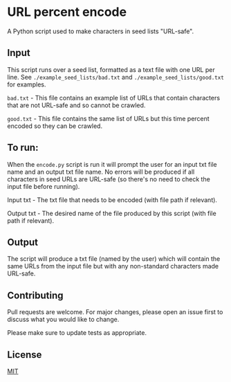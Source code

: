 # URL percent encode
A Python script used to make characters in seed lists "URL-safe".

## Input
This script runs over a seed list, formatted as a text file with one URL per line.  See `./example_seed_lists/bad.txt` and `./example_seed_lists/good.txt` for examples.

`bad.txt` - This file contains an example list of URLs that contain characters that are not URL-safe and so cannot be crawled.

`good.txt` - This file contains the same list of URLs but this time percent encoded so they can be crawled.

## To run:
When the `encode.py` script is run it will prompt the user for an input txt file name and an output txt file name.  No errors will be produced if all characters in seed URLs are URL-safe (so there's no need to check the input file before running).

Input txt - The txt file that needs to be encoded (with file path if relevant).

Output txt - The desired name of the file produced by this script (with file path if relevant).

## Output
The script will produce a txt file (named by the user) which will contain the same URLs from the input file but with any non-standard characters made URL-safe.

## Contributing
Pull requests are welcome.  For major changes, please open an issue first to discuss what you would like to change.

Please make sure to update tests as appropriate.

## License
[MIT](https://choosealicense.com/licenses/mit/)